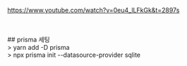 https://www.youtube.com/watch?v=0eu4_lLFkGk&t=2897s

<br />
<br />
## prisma  세팅 
<br />
> yarn add -D prisma <br />
> npx prisma init --datasource-provider sqlite
